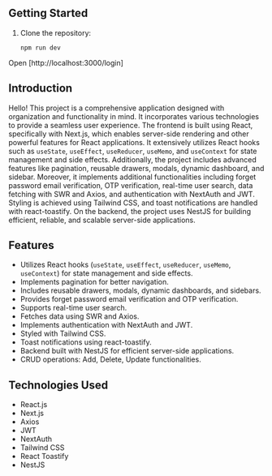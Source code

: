 ## Getting Started
1. Clone the repository:
   ```
   npm run dev
   ```
Open [http://localhost:3000/login]


## Introduction

Hello! This project is a comprehensive application designed with organization and functionality in mind. It incorporates various technologies to provide a seamless user experience. The frontend is built using React, specifically with Next.js, which enables server-side rendering and other powerful features for React applications. It extensively utilizes React hooks such as `useState`, `useEffect`, `useReducer`, `useMemo`, and `useContext` for state management and side effects. Additionally, the project includes advanced features like pagination, reusable drawers, modals, dynamic dashboard, and sidebar.
Moreover, it implements additional functionalities including forget password email verification, OTP verification, real-time user search, data fetching with SWR and Axios, and authentication with NextAuth and JWT. Styling is achieved using Tailwind CSS, and toast notifications are handled with react-toastify. On the backend, the project uses NestJS for building efficient, reliable, and scalable server-side applications.

## Features

- Utilizes React hooks (`useState`, `useEffect`, `useReducer`, `useMemo`, `useContext`) for state management and side effects.
- Implements pagination for better navigation.
- Includes reusable drawers, modals, dynamic dashboards, and sidebars.
- Provides forget password email verification and OTP verification.
- Supports real-time user search.
- Fetches data using SWR and Axios.
- Implements authentication with NextAuth and JWT.
- Styled with Tailwind CSS.
- Toast notifications using react-toastify.
- Backend built with NestJS for efficient server-side applications.
- CRUD operations: Add, Delete, Update functionalities.

## Technologies Used

- React.js
- Next.js
- Axios
- JWT
- NextAuth
- Tailwind CSS
- React Toastify
- NestJS

